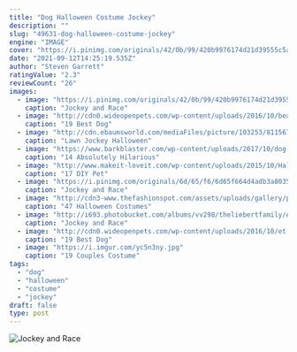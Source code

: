```yaml
---
title: "Dog Halloween Costume Jockey"
description: ""
slug: "49631-dog-halloween-costume-jockey"
engine: "IMAGE"
cover: "https://i.pinimg.com/originals/42/0b/99/420b9976174d21d39555c5a78b65e2c7.jpg"
date: "2021-09-12T14:25:19.535Z"
author: "Steven Garrett"
ratingValue: "2.3"
reviewCount: "26"
images:
  - image: "https://i.pinimg.com/originals/42/0b/99/420b9976174d21d39555c5a78b65e2c7.jpg"
    caption: "Jockey and Race"
  - image: "http://cdn0.wideopenpets.com/wp-content/uploads/2016/10/beauty-beast.jpg"
    caption: "19 Best Dog"
  - image: "http://cdn.ebaumsworld.com/mediaFiles/picture/103253/81156736.jpg"
    caption: "Lawn Jockey Halloween"
  - image: "https://www.barkblaster.com/wp-content/uploads/2017/10/dog-ewok-costume.jpg"
    caption: "14 Absolutely Hilarious"
  - image: "http://www.makeit-loveit.com/wp-content/uploads/2015/10/Halloween_Costume_Dog_Race_Car-724x961.jpg"
    caption: "17 DIY Pet"
  - image: "https://i.pinimg.com/originals/6d/65/f6/6d65f664d4adb3a803512f5cd722d215.jpg"
    caption: "Jockey and Race"
  - image: "http://cdn3-www.thefashionspot.com/assets/uploads/gallery/petsmarts-new-halloween-costumes-for-dogs/petsmart-halloween-dogs0132.jpg"
    caption: "47 Halloween Costumes"
  - image: "http://i693.photobucket.com/albums/vv298/theliebertfamily/A2014/DIY%20Race%20Horse%20and%20Jockey%20Costume%20Michaels%20Makers%20michaelsmakers%20_zpszo0lgy2s.jpg"
    caption: "Jockey and Race"
  - image: "http://cdn0.wideopenpets.com/wp-content/uploads/2016/10/et.jpg"
    caption: "19 Best Dog"
  - image: "https://i.imgur.com/yc5n3ny.jpg"
    caption: "19 Couples Costume"
tags:
  - "dog"
  - "halloween"
  - "costume"
  - "jockey"
draft: false
type: post
---
```



![Jockey and Race](https://i.pinimg.com/originals/6d/65/f6/6d65f664d4adb3a803512f5cd722d215.jpg "Jockey and Race")


<!--inArticleAds-->

<!--galleryOne-->


<!--inArticleAds-->

<!--galleryTwo-->


<!--galleryThree-->

